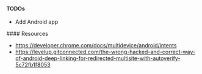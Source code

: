 #### TODOs

- Add Android app

#### Resources

- https://developer.chrome.com/docs/multidevice/android/intents
- https://levelup.gitconnected.com/the-wrong-hacked-and-correct-way-of-android-deep-linking-for-redirected-multisite-with-autoverify-5c72fb1f8053
